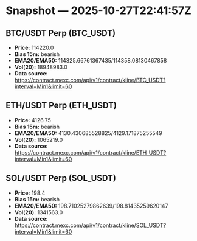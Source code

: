 # Snapshot — 2025-10-27T22:41:57Z

## BTC/USDT Perp (BTC_USDT)
- **Price:** 114220.0
- **Bias 15m:** bearish
- **EMA20/EMA50:** 114325.66761367435/114358.08130467858
- **Vol(20):** 18948983.0
- **Data source:** https://contract.mexc.com/api/v1/contract/kline/BTC_USDT?interval=Min1&limit=60

## ETH/USDT Perp (ETH_USDT)
- **Price:** 4126.75
- **Bias 15m:** bearish
- **EMA20/EMA50:** 4130.430685528825/4129.171875255549
- **Vol(20):** 1065219.0
- **Data source:** https://contract.mexc.com/api/v1/contract/kline/ETH_USDT?interval=Min1&limit=60

## SOL/USDT Perp (SOL_USDT)
- **Price:** 198.4
- **Bias 15m:** bearish
- **EMA20/EMA50:** 198.71025279862639/198.81435259620147
- **Vol(20):** 1341563.0
- **Data source:** https://contract.mexc.com/api/v1/contract/kline/SOL_USDT?interval=Min1&limit=60
